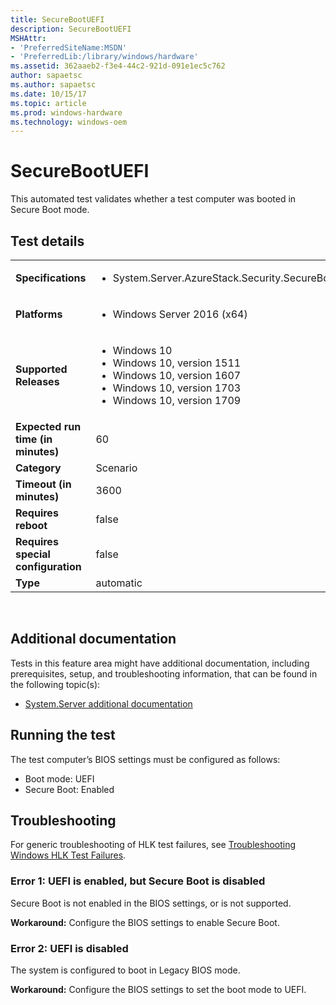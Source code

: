 ```yaml
---
title: SecureBootUEFI
description: SecureBootUEFI
MSHAttr:
- 'PreferredSiteName:MSDN'
- 'PreferredLib:/library/windows/hardware'
ms.assetid: 362aaeb2-f3e4-44c2-921d-091e1ec5c762
author: sapaetsc
ms.author: sapaetsc
ms.date: 10/15/17
ms.topic: article
ms.prod: windows-hardware
ms.technology: windows-oem
---
```


# <span id="p_hlk_test.908e4447-31e4-49c7-a6a8-486558006d0e"></span>SecureBootUEFI


This automated test validates whether a test computer was booted in Secure Boot mode.

## Test details
|||
|---|---|
| **Specifications**  | <ul><li>System.Server.AzureStack.Security.SecureBootUEFIOverPXE</li></ul> |  
| **Platforms**   | <ul><li>Windows Server 2016 (x64)</li></ul> |
| **Supported Releases** | <ul><li>Windows 10</li><li>Windows 10, version 1511</li><li>Windows 10, version 1607</li><li>Windows 10, version 1703</li><li>Windows 10, version 1709</li></ul> |
|**Expected run time (in minutes)**| 60 |
|**Category**| Scenario |
|**Timeout (in minutes)**| 3600 |
|**Requires reboot**| false |
|**Requires special configuration**| false |
|**Type**| automatic |

 

## <span id="Additional_documentation"></span><span id="additional_documentation"></span><span id="ADDITIONAL_DOCUMENTATION"></span>Additional documentation


Tests in this feature area might have additional documentation, including prerequisites, setup, and troubleshooting information, that can be found in the following topic(s):

-   [System.Server additional documentation](system-server-additional-documentation.md)

## <span id="Running_the_test"></span><span id="running_the_test"></span><span id="RUNNING_THE_TEST"></span>Running the test


The test computer’s BIOS settings must be configured as follows:

-   Boot mode: UEFI
-   Secure Boot: Enabled

## <span id="Troubleshooting"></span><span id="troubleshooting"></span><span id="TROUBLESHOOTING"></span>Troubleshooting


For generic troubleshooting of HLK test failures, see [Troubleshooting Windows HLK Test Failures](..\user\troubleshooting-windows-hlk-test-failures.md).

### <span id="Error_1__UEFI_is_enabled__but_Secure_Boot_is_disabled"></span><span id="error_1__uefi_is_enabled__but_secure_boot_is_disabled"></span><span id="ERROR_1__UEFI_IS_ENABLED__BUT_SECURE_BOOT_IS_DISABLED"></span>**Error 1: UEFI is enabled, but Secure Boot is disabled**

Secure Boot is not enabled in the BIOS settings, or is not supported.

**Workaround:** Configure the BIOS settings to enable Secure Boot.

### <span id="Error_2__UEFI_is_disabled"></span><span id="error_2__uefi_is_disabled"></span><span id="ERROR_2__UEFI_IS_DISABLED"></span>**Error 2: UEFI is disabled**

The system is configured to boot in Legacy BIOS mode.

**Workaround:** Configure the BIOS settings to set the boot mode to UEFI.

 

 







